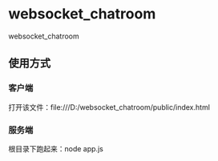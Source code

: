 # websocket_chatroom
websocket_chatroom
## 使用方式
### 客户端
打开该文件：file:///D:/websocket_chatroom/public/index.html
### 服务端
根目录下跑起来：node app.js
